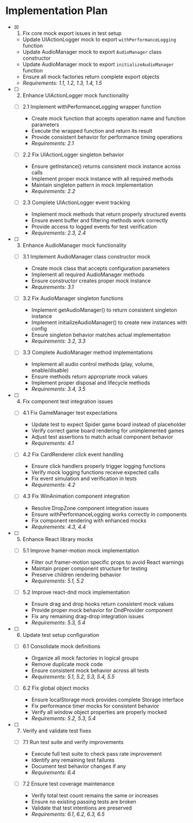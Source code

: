 # Implementation Plan

- [x] 1. Fix core mock export issues in test setup





  - Update UIActionLogger mock to export `withPerformanceLogging` function
  - Update AudioManager mock to export `AudioManager` class constructor
  - Update AudioManager mock to export `initializeAudioManager` function
  - Ensure all mock factories return complete export objects
  - _Requirements: 1.1, 1.2, 1.3, 1.4, 1.5_

- [ ] 2. Enhance UIActionLogger mock functionality
  - [ ] 2.1 Implement withPerformanceLogging wrapper function
    - Create mock function that accepts operation name and function parameters
    - Execute the wrapped function and return its result
    - Provide consistent behavior for performance timing operations
    - _Requirements: 2.1_

  - [ ] 2.2 Fix UIActionLogger singleton behavior
    - Ensure getInstance() returns consistent mock instance across calls
    - Implement proper mock instance with all required methods
    - Maintain singleton pattern in mock implementation
    - _Requirements: 2.2_

  - [ ] 2.3 Complete UIActionLogger event tracking
    - Implement mock methods that return properly structured events
    - Ensure event buffer and filtering methods work correctly
    - Provide access to logged events for test verification
    - _Requirements: 2.3, 2.4_

- [ ] 3. Enhance AudioManager mock functionality
  - [ ] 3.1 Implement AudioManager class constructor mock
    - Create mock class that accepts configuration parameters
    - Implement all required AudioManager methods
    - Ensure constructor creates proper mock instance
    - _Requirements: 3.1_

  - [ ] 3.2 Fix AudioManager singleton functions
    - Implement getAudioManager() to return consistent singleton instance
    - Implement initializeAudioManager() to create new instances with config
    - Ensure singleton behavior matches actual implementation
    - _Requirements: 3.2, 3.3_

  - [ ] 3.3 Complete AudioManager method implementations
    - Implement all audio control methods (play, volume, enable/disable)
    - Ensure methods return appropriate mock values
    - Implement proper disposal and lifecycle methods
    - _Requirements: 3.4, 3.5_

- [ ] 4. Fix component test integration issues
  - [ ] 4.1 Fix GameManager test expectations
    - Update test to expect Spider game board instead of placeholder
    - Verify correct game board rendering for unimplemented games
    - Adjust test assertions to match actual component behavior
    - _Requirements: 4.1_

  - [ ] 4.2 Fix CardRenderer click event handling
    - Ensure click handlers properly trigger logging functions
    - Verify mock logging functions receive expected calls
    - Fix event simulation and verification in tests
    - _Requirements: 4.2_

  - [ ] 4.3 Fix WinAnimation component integration
    - Resolve DropZone component integration issues
    - Ensure withPerformanceLogging works correctly in components
    - Fix component rendering with enhanced mocks
    - _Requirements: 4.3, 4.4_

- [ ] 5. Enhance React library mocks
  - [ ] 5.1 Improve framer-motion mock implementation
    - Filter out framer-motion specific props to avoid React warnings
    - Maintain proper component structure for testing
    - Preserve children rendering behavior
    - _Requirements: 5.1, 5.2_

  - [ ] 5.2 Improve react-dnd mock implementation
    - Ensure drag and drop hooks return consistent mock values
    - Provide proper mock behavior for DndProvider component
    - Fix any remaining drag-drop integration issues
    - _Requirements: 5.3, 5.4_

- [ ] 6. Update test setup configuration
  - [ ] 6.1 Consolidate mock definitions
    - Organize all mock factories in logical groups
    - Remove duplicate mock code
    - Ensure consistent mock behavior across all tests
    - _Requirements: 5.1, 5.2, 5.3, 5.4, 5.5_

  - [ ] 6.2 Fix global object mocks
    - Ensure localStorage mock provides complete Storage interface
    - Fix performance timer mocks for consistent behavior
    - Verify all window object properties are properly mocked
    - _Requirements: 5.2, 5.3, 5.4_

- [ ] 7. Verify and validate test fixes
  - [ ] 7.1 Run test suite and verify improvements
    - Execute full test suite to check pass rate improvement
    - Identify any remaining test failures
    - Document test behavior changes if any
    - _Requirements: 6.4_

  - [ ] 7.2 Ensure test coverage maintenance
    - Verify total test count remains the same or increases
    - Ensure no existing passing tests are broken
    - Validate that test intentions are preserved
    - _Requirements: 6.1, 6.2, 6.3, 6.5_